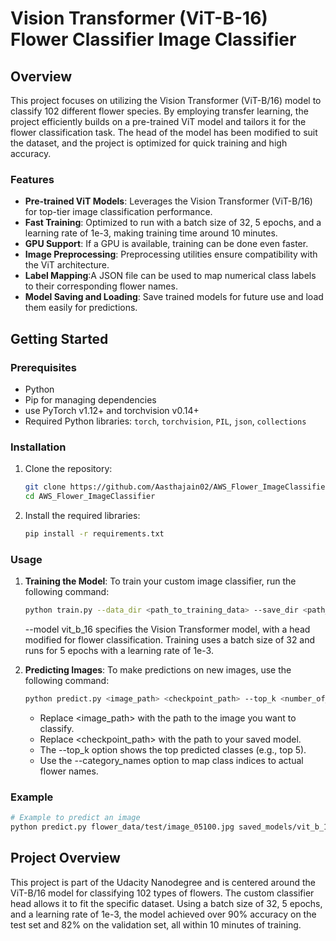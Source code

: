 # Vision Transformer (ViT-B-16) Flower Classifier Image Classifier

## Overview

This project focuses on utilizing the Vision Transformer (ViT-B/16) model to classify 102 different flower species. By employing transfer learning, the project efficiently builds on a pre-trained ViT model and tailors it for the flower classification task. The head of the model has been modified to suit the dataset, and the project is optimized for quick training and high accuracy.

### Features

- **Pre-trained ViT Models**: Leverages the Vision Transformer (ViT-B/16) for top-tier image classification performance.
- **Fast Training**: Optimized to run with a batch size of 32, 5 epochs, and a learning rate of 1e-3, making training time around 10 minutes.
- **GPU Support**: If a GPU is available, training can be done even faster.
- **Image Preprocessing**: Preprocessing utilities ensure compatibility with the ViT architecture.
- **Label Mapping**:A JSON file can be used to map numerical class labels to their corresponding flower names.
- **Model Saving and Loading**: Save trained models for future use and load them easily for predictions.

## Getting Started

### Prerequisites

- Python
- Pip for managing dependencies
- use PyTorch v1.12+ and torchvision v0.14+
- Required Python libraries: `torch`, `torchvision`, `PIL`, `json`, `collections`

### Installation

1. Clone the repository:

   ```bash
   git clone https://github.com/Aasthajain02/AWS_Flower_ImageClassifier.git
   cd AWS_Flower_ImageClassifier
   ```

2. Install the required libraries:

   ```bash
   pip install -r requirements.txt
   ```

### Usage

1. **Training the Model**:
   To train your custom image classifier, run the following command:

   ```bash
   python train.py --data_dir <path_to_training_data> --save_dir <path_to_save_model> --model vit_b_16 batch_size 32 --epochs 5 --learning_rate 1e-3

   ```
   --model vit_b_16 specifies the Vision Transformer model, with a head modified for flower classification.
Training uses a batch size of 32 and runs for 5 epochs with a learning rate of 1e-3.
2. **Predicting Images**:
   To make predictions on new images, use the following command:

   ```bash
   python predict.py <image_path> <checkpoint_path> --top_k <number_of_top_predictions> --category_names <path_to_category_names.json> --gpu
   ```

   - Replace <image_path> with the path to the image you want to classify.
   - Replace <checkpoint_path> with the path to your saved model.
   - The --top_k option shows the top predicted classes (e.g., top 5).
   - Use the --category_names option to map class indices to actual flower names.

### Example

```bash
# Example to predict an image
python predict.py flower_data/test/image_05100.jpg saved_models/vit_b_16_checkpoint.pth --top_k 5 --category_names cat_to_name.json --gpu

```

## Project Overview

This project is part of the Udacity Nanodegree and is centered around the ViT-B/16 model for classifying 102 types of flowers. The custom classifier head allows it to fit the specific dataset. Using a batch size of 32, 5 epochs, and a learning rate of 1e-3, the model achieved over 90% accuracy on the test set and 82% on the validation set, all within 10 minutes of training.
